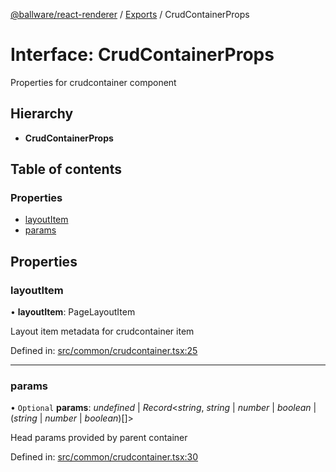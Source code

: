 [@ballware/react-renderer](../README.md) / [Exports](../modules.md) / CrudContainerProps

# Interface: CrudContainerProps

Properties for crudcontainer component

## Hierarchy

* **CrudContainerProps**

## Table of contents

### Properties

- [layoutItem](crudcontainerprops.md#layoutitem)
- [params](crudcontainerprops.md#params)

## Properties

### layoutItem

• **layoutItem**: PageLayoutItem

Layout item metadata for crudcontainer item

Defined in: [src/common/crudcontainer.tsx:25](https://github.com/frankball/ballware-react-renderer/blob/625dfe5/src/common/crudcontainer.tsx#L25)

___

### params

• `Optional` **params**: *undefined* \| *Record*<*string*, *string* \| *number* \| *boolean* \| (*string* \| *number* \| *boolean*)[]\>

Head params provided by parent container

Defined in: [src/common/crudcontainer.tsx:30](https://github.com/frankball/ballware-react-renderer/blob/625dfe5/src/common/crudcontainer.tsx#L30)
